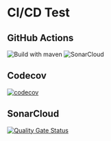 # CI/CD Test

## GitHub Actions
![Build with maven](https://github.com/samokisha/ci-cd-test/workflows/Build%20with%20maven/badge.svg?branch=master&event=push)
![SonarCloud](https://github.com/samokisha/ci-cd-test/workflows/SonarCloud/badge.svg?branch=master&event=push)

## Codecov
[![codecov](https://codecov.io/gh/samokisha/ci-cd-test/branch/master/graph/badge.svg?token=43VBO2HZGK)](https://codecov.io/gh/samokisha/ci-cd-test)

## SonarCloud
[![Quality Gate Status](https://sonarcloud.io/api/project_badges/measure?project=samokisha_ci-cd-test&metric=alert_status)](https://sonarcloud.io/dashboard?id=samokisha_ci-cd-test)
